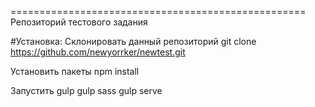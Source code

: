 ===================================================
Репозиторий тестового задания

#Установка:
Склонировать данный репозиторий
git clone https://github.com/newyorrker/newtest.git

Установить пакеты
npm install

Запустить gulp
gulp sass
gulp serve

